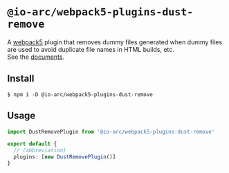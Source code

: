 # `@io-arc/webpack5-plugins-dust-remove`

A [webpack5](https://webpack.js.org/) plugin that removes dummy files generated when dummy files are used to avoid duplicate file names in HTML builds, etc.  
See the [documents](https://io-arc.tech/plugins/modules/webpack-plugins-task-message.html).

## Install

```shell
$ npm i -D @io-arc/webpack5-plugins-dust-remove
```

## Usage

```typescript
import DustRemovePlugin from '@io-arc/webpack5-plugins-dust-remove'

export default {
  // (abbreviation)
  plugins: [new DustRemovePlugin()]
}
```
